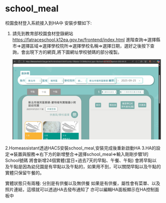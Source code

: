 # school_meal
校園食材登入系統接入到HA中
安裝步驟如下:
1. 請先到教育部校園食材登錄網站
   https://fatraceschool.k12ea.gov.tw/frontend/index.html
   進階查詢=>選擇縣市=>選擇區域=>選擇學校院所=>選擇學校名稱=>選擇日期，選好之後按下查詢，會出現下方的網頁,將下圖網址學校號碼的部分複製。
   
   <img src="https://github.com/shihkefa/school_meal/blob/main/schoolNO.png?raw=true" width="800">

2.Homeassistant透過HACS安裝school_meal,安裝完成後重新啟動HA
3.HA的設定=>裝置與服務=>右下方的新增整合=>選擇school_meal=>輸入剛剛步驟1的School號碼
將會新增24個實體(當日+過去7天的早點、午餐、午點)
會將早點以及午點是因為幼兒園是有早點以及午點的，如果用不到，可以關閉早點以及午點的實體只保留午餐的。

實體狀態只有兩種: 分別是有供餐以及無供餐
如果是有供餐，屬性會有菜單、以及照片連結，這樣就可以透過HA去發布通知了
亦可以編輯HA面板顯示在HA控制面板中


   
